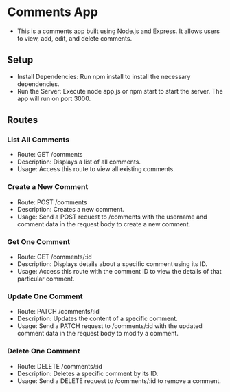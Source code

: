 
# Comments App
* This is a comments app built using Node.js and Express. It allows users to view, add, edit, and delete comments.
## Setup
* Install Dependencies: Run npm install to install the necessary dependencies.
* Run the Server: Execute node app.js or npm start to start the server. The app will run on port 3000.
## Routes
### List All Comments
* Route: GET /comments
* Description: Displays a list of all comments.
* Usage: Access this route to view all existing comments.
### Create a New Comment
* Route: POST /comments
* Description: Creates a new comment.
* Usage: Send a POST request to /comments with the username and comment data in the request body to create a new comment.
### Get One Comment
* Route: GET /comments/:id
* Description: Displays details about a specific comment using its ID.
* Usage: Access this route with the comment ID to view the details of that particular comment.
### Update One Comment
* Route: PATCH /comments/:id
* Description: Updates the content of a specific comment.
* Usage: Send a PATCH request to /comments/:id with the updated comment data in the request body to modify a comment.
### Delete One Comment
* Route: DELETE /comments/:id
* Description: Deletes a specific comment by its ID.
* Usage: Send a DELETE request to /comments/:id to remove a comment.

